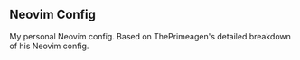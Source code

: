 ## Neovim Config

My personal Neovim config. Based on ThePrimeagen's detailed breakdown of his Neovim config.
